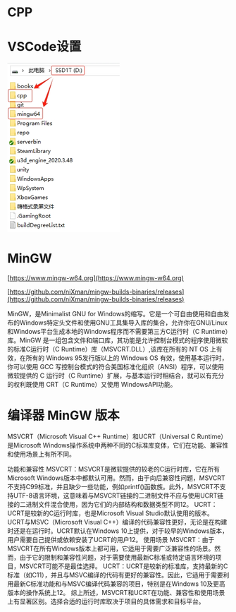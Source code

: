 # CPP

# VSCode设置

![](1.png)

# MinGW

[https://www.mingw-w64.org](https://www.mingw-w64.org)

[https://github.com/niXman/mingw-builds-binaries/releases](https://github.com/niXman/mingw-builds-binaries/releases)

MinGW，是Minimalist GNU for Windows的缩写。它是一个可自由使用和自由发布的Windows特定头文件和使用GNU工具集导入库的集合，允许你在GNU/Linux和Windows平台生成本地的Windows程序而不需要第三方C运行时（C Runtime）库。MinGW 是一组包含文件和端口库，其功能是允许控制台模式的程序使用微软的标准C运行时（C Runtime）库（MSVCRT.DLL）,该库在所有的 NT OS 上有效，在所有的 Windows 95发行版以上的 Windows OS 有效，使用基本运行时，你可以使用 GCC 写控制台模式的符合美国标准化组织（ANSI）程序，可以使用微软提供的 C 运行时（C Runtime）扩展，与基本运行时相结合，就可以有充分的权利既使用 CRT（C Runtime）又使用 WindowsAPI功能。

# 编译器 MinGW 版本

‌MSVCRT（Microsoft Visual C++ Runtime）和UCRT（Universal C Runtime）是Microsoft Windows操作系统中两种不同的C标准库变体，它们在功能、兼容性和使用场景上有所不同。‌

功能和兼容性
‌MSVCRT‌：MSVCRT是微软提供的较老的C运行时库，它在所有Microsoft Windows版本中都默认可用。然而，由于向后兼容性问题，MSVCRT不支持C99标准，并且缺少一些功能，例如printf()函数族。此外，MSVCRT不支持UTF-8语言环境，这意味着与MSVCRT链接的二进制文件不应与使用UCRT链接的二进制文件混合使用，因为它们的内部结构和数据类型不同‌12。
‌UCRT‌：UCRT是较新的C运行时库，也是Microsoft Visual Studio默认使用的版本。UCRT与MSVC（Microsoft Visual C++）编译的代码兼容性更好，无论是在构建时还是在运行时。UCRT默认在Windows 10上提供，对于较早的Windows版本，用户需要自己提供或依赖安装了UCRT的用户‌12。
使用场景
‌MSVCRT‌：由于MSVCRT在所有Windows版本上都可用，它适用于需要广泛兼容性的场景。然而，由于它的限制和兼容性问题，对于需要使用最新C标准或特定语言环境的项目，MSVCRT可能不是最佳选择。
‌UCRT‌：UCRT是较新的标准库，支持最新的C标准（如C11），并且与MSVC编译的代码有更好的兼容性。因此，它适用于需要利用最新C标准功能和与MSVC编译代码兼容的项目，特别是在Windows 10及更高版本的操作系统上‌12。
综上所述，‌MSVCRT和UCRT在功能、兼容性和使用场景上有显著区别‌。选择合适的运行时库取决于项目的具体需求和目标平台。